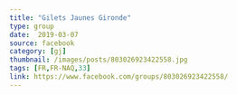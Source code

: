 ```yaml
---
title: "Gilets Jaunes Gironde"
type: group
date:  2019-03-07
source: facebook
category: [gj]
thumbnail: /images/posts/803026923422558.jpg
tags: [FR,FR-NAQ,33]
link: https://www.facebook.com/groups/803026923422558/
---
```

